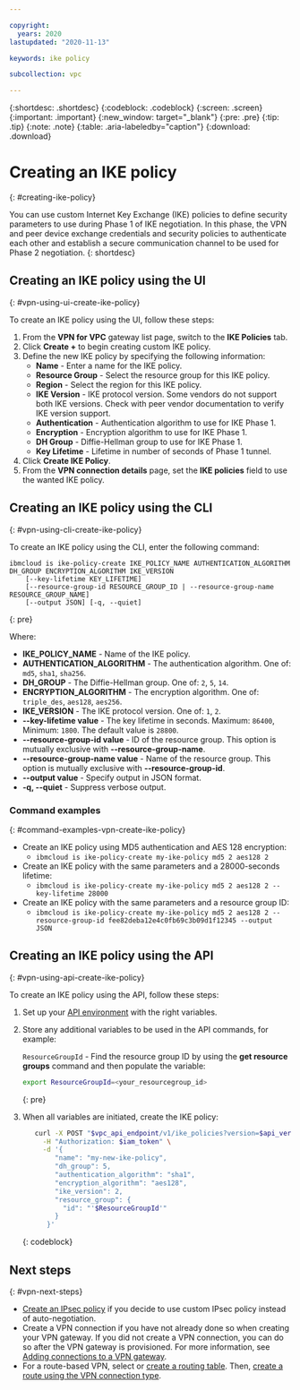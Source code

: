 ```yaml
---

copyright:
  years: 2020
lastupdated: "2020-11-13"

keywords: ike policy

subcollection: vpc

---
```


{:shortdesc: .shortdesc}
{:codeblock: .codeblock}
{:screen: .screen}
{:important: .important}
{:new_window: target="_blank"}
{:pre: .pre}
{:tip: .tip}
{:note: .note}
{:table: .aria-labeledby="caption"}
{:download: .download}

# Creating an IKE policy
{: #creating-ike-policy}

You can use custom Internet Key Exchange (IKE) policies to define security parameters to use during Phase 1 of IKE negotiation. In this phase, the VPN and peer device exchange credentials and security policies to authenticate each other and establish a secure communication channel to be used for Phase 2 negotiation.
{: shortdesc}

## Creating an IKE policy using the UI
{: #vpn-using-ui-create-ike-policy}

To create an IKE policy using the UI, follow these steps:

1. From the **VPN for VPC** gateway list page, switch to the **IKE Policies** tab.
1. Click **Create +** to begin creating custom IKE policy.
1. Define the new IKE policy by specifying the following information:
   * **Name** - Enter a name for the IKE policy.
   * **Resource Group** - Select the resource group for this IKE policy.
   * **Region** - Select the region for this IKE policy.
   * **IKE Version** - IKE protocol version. Some vendors do not support both IKE versions. Check with peer vendor documentation to verify IKE version support.
   * **Authentication** - Authentication algorithm to use for IKE Phase 1.
   * **Encryption** - Encryption algorithm to use for IKE Phase 1.
   * **DH Group** - Diffie-Hellman group to use for IKE Phase 1.
   * **Key Lifetime** - Lifetime in number of seconds of Phase 1 tunnel.
1. Click **Create IKE Policy**.
1. From the **VPN connection details** page, set the **IKE policies** field to use the wanted IKE policy.

## Creating an IKE policy using the CLI
{: #vpn-using-cli-create-ike-policy}

To create an IKE policy using the CLI, enter the following command:

```
ibmcloud is ike-policy-create IKE_POLICY_NAME AUTHENTICATION_ALGORITHM DH_GROUP ENCRYPTION_ALGORITHM IKE_VERSION
    [--key-lifetime KEY_LIFETIME]
    [--resource-group-id RESOURCE_GROUP_ID | --resource-group-name RESOURCE_GROUP_NAME]
    [--output JSON] [-q, --quiet]
```
{: pre}

Where:

- **IKE_POLICY_NAME** - Name of the IKE policy.
- **AUTHENTICATION_ALGORITHM** - The authentication algorithm. One of: `md5`, `sha1`, `sha256`.
- **DH_GROUP** - The Diffie-Hellman group. One of: `2`, `5`, `14`.
- **ENCRYPTION_ALGORITHM** - The encryption algorithm. One of: `triple_des`, `aes128`, `aes256`.
- **IKE_VERSION** - The IKE protocol version. One of: `1`, `2`.
- **--key-lifetime value** - The key lifetime in seconds. Maximum: `86400`, Minimum: `1800`. The default value is `28800`.
- **--resource-group-id value** - ID of the resource group. This option is mutually exclusive with **--resource-group-name**.
- **--resource-group-name value** - Name of the resource group. This option is mutually exclusive with **--resource-group-id**.
- **--output value** - Specify output in JSON format.
- **-q, --quiet** - Suppress verbose output.

### Command examples
{: #command-examples-vpn-create-ike-policy}

- Create an IKE policy using MD5 authentication and AES 128 encryption:<br />
   - `ibmcloud is ike-policy-create my-ike-policy md5 2 aes128 2`
- Create an IKE policy with the same parameters and a 28000-seconds lifetime:<br />
   - `ibmcloud is ike-policy-create my-ike-policy md5 2 aes128 2 --key-lifetime 28000`
- Create an IKE policy with the same parameters and a resource group ID:<br />
   - `ibmcloud is ike-policy-create my-ike-policy md5 2 aes128 2 --resource-group-id fee82deba12e4c0fb69c3b09d1f12345 --output JSON`

## Creating an IKE policy using the API
{: #vpn-using-api-create-ike-policy}

To create an IKE policy using the API, follow these steps:

1. Set up your [API environment](/docs/vpc?topic=vpc-set-up-environment#api-prerequisites-setup) with
the right variables.
1. Store any additional variables to be used in the API commands, for example:

   `ResourceGroupId` - Find the resource group ID by using the **get resource groups** command and then populate the variable:

    ```sh
    export ResourceGroupId=<your_resourcegroup_id>
    ```
    {: pre}

1. When all variables are initiated, create the IKE policy:

   ```sh
      curl -X POST "$vpc_api_endpoint/v1/ike_policies?version=$api_version&generation=2" \
        -H "Authorization: $iam_token" \
        -d '{
           "name": "my-new-ike-policy",
           "dh_group": 5,
           "authentication_algorithm": "sha1",
           "encryption_algorithm": "aes128",
           "ike_version": 2,
           "resource_group": {
             "id": "'$ResourceGroupId'"
           }
         }'
   ```
   {: codeblock}

## Next steps
{: #vpn-next-steps}

* [Create an IPsec policy](/docs/vpc?topic=vpc-creating-ipsec-policy) if you decide to use custom IPsec policy instead of auto-negotiation.
* Create a VPN connection if you have not already done so when creating your VPN gateway. If you did not create a VPN connection, you can do so after the VPN gateway is provisioned. For more information, see [Adding connections to a VPN gateway](/docs/vpc?topic=vpc-vpn-adding-connections).  
* For a route-based VPN, select or [create a routing table](/docs/vpc?topic=vpc-create-vpc-routing-table). Then, [create a route using the VPN connection type](/docs/vpc?topic=vpc-create-vpc-route).
